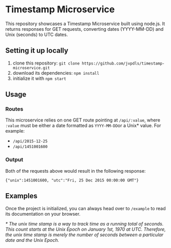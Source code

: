 # Timestamp Microservice

This repository showcases a Timestamp Microservice built using node.js. It returns responses for GET requests, converting dates (YYYY-MM-DD) and Unix (seconds) to UTC dates.

## Setting it up locally

1. clone this repository: `git clone https://github.com/jvpdls/timestamp-microservice.git`
2. download its dependencies: `npm install`
3. initialize it with `npm start`

## Usage

### Routes
This microservice relies on one GET route pointing at `/api/:value`, where `:value` must be either a date formatted as `YYYY-MM-DD`or a Unix\* value. For example:
- `/api/2015-12-25`
- `/api/1451001600`

### Output
Both of the requests above would result in the following response:

`{"unix":1451001600, "utc":"Fri, 25 Dec 2015 00:00:00 GMT"}`

## Examples
Once the project is initialized, you can always head over to `/example` to read its documentation on your browser.

*\* The unix time stamp is a way to track time as a running total of seconds. This count starts at the Unix Epoch on January 1st, 1970 at UTC. Therefore, the unix time stamp is merely the number of seconds between a particular date and the Unix Epoch.*